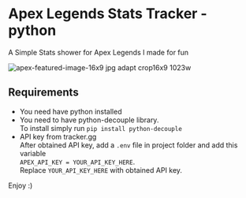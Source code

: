 # Apex Legends Stats Tracker - python

A Simple Stats shower for Apex Legends I made for fun

![apex-featured-image-16x9 jpg adapt crop16x9 1023w](https://github.com/Kavishika-Kahandawala/apex_stats-python/assets/25774028/0d99542d-85d5-460a-8f9a-4cce4d6ef996)

## Requirements
- You need have python installed
- You need to have python-decouple library. <br> To install simply run ```pip install python-decouple```
- API key from tracker.gg <br> After obtained API key, add a `.env` file in project folder and add this variable <br> ```APEX_API_KEY = YOUR_API_KEY_HERE```. <br> Replace `YOUR_API_KEY_HERE` with obtained API key.


Enjoy :)
